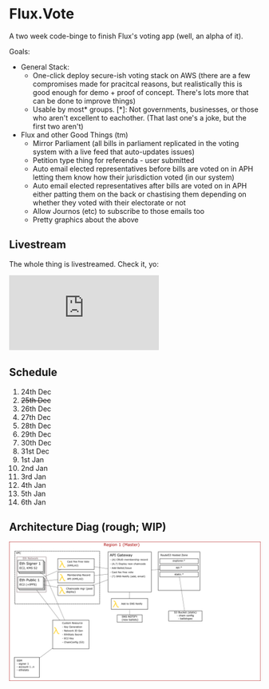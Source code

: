 # Flux.Vote

A two week code-binge to finish Flux's voting app (well, an alpha of it).

Goals:
* General Stack:
  * One-click deploy secure-ish voting stack on AWS (there are a few compromises made for pracitcal reasons, but realistically this is good enough for demo + proof of concept. There's lots more that can be done to improve things)
  * Usable by most* groups. [*]: Not governments, businesses, or those who aren't excellent to eachother. (That last one's a joke, but the first two aren't)
* Flux and other Good Things (tm)
  * Mirror Parliament (all bills in parliament replicated in the voting system with a live feed that auto-updates issues)
  * Petition type thing for referenda - user submitted
  * Auto email elected representatives before bills are voted on in APH letting them know how their jurisdiction voted (in our system)
  * Auto email elected representatives after bills are voted on in APH either patting them on the back or chastising them depending on whether they voted with their electorate or not
  * Allow Journos (etc) to subscribe to those emails too
  * Pretty graphics about the above

## Livestream

The whole thing is livestreamed. Check it, yo:

<div id="ls-yt-div">
    <iframe id="livestream-youtube" src="https://www.youtube.com/embed/live_stream?channel=UCzbr9m9G05Y5uy3HQuJWAlw" frameborder="0" allow="accelerometer; autoplay; encrypted-media; gyroscope; picture-in-picture" allowfullscreen></iframe>
</div>

## Schedule

1. 24th Dec
2. ~~25th Dec~~
3. 26th Dec
4. 27th Dec
5. 28th Dec
6. 29th Dec
7. 30th Dec
8. 31st Dec
9. 1st Jan
10. 2nd Jan
11. 3rd Jan
12. 4th Jan
13. 5th Jan
14. 6th Jan

## Architecture Diag (rough; WIP)

<img src="img/arch-v1.png" />
